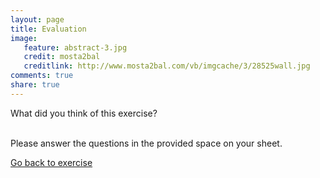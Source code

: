 ```yaml
---
layout: page 
title: Evaluation
image: 
   feature: abstract-3.jpg
   credit: mosta2bal
   creditlink: http://www.mosta2bal.com/vb/imgcache/3/28525wall.jpg
comments: true
share: true 
---
```

What did you think of this exercise?

<br>Please answer the questions in the provided space on your sheet.








<div style="float: left"> 
<a href="{{ site.url }}/retail/writing/evaluation/" class="btn">Go back to exercise</a>
</div>


